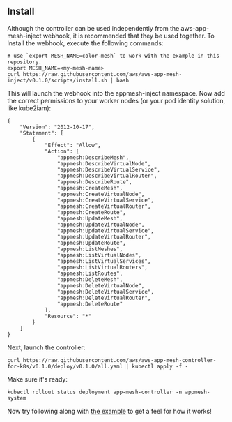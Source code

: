 ## Install

Although the controller can be used independently from the aws-app-mesh-inject webhook, it is recommended that they be used together.  To Install the webhook, execute the following commands:

    # use `export MESH_NAME=color-mesh` to work with the example in this repository.
    export MESH_NAME=<my-mesh-name> 
    curl https://raw.githubusercontent.com/aws/aws-app-mesh-inject/v0.1.0/scripts/install.sh | bash

This will launch the webhook into the appmesh-inject namespace. Now add the correct permissions to your worker nodes (or your pod identity solution, like kube2iam):

    {
        "Version": "2012-10-17",
        "Statement": [
            {
                "Effect": "Allow",
                "Action": [
                    "appmesh:DescribeMesh",
                    "appmesh:DescribeVirtualNode",
                    "appmesh:DescribeVirtualService",
                    "appmesh:DescribeVirtualRouter",
                    "appmesh:DescribeRoute",
                    "appmesh:CreateMesh",
                    "appmesh:CreateVirtualNode",
                    "appmesh:CreateVirtualService",
                    "appmesh:CreateVirtualRouter",
                    "appmesh:CreateRoute",
                    "appmesh:UpdateMesh",
                    "appmesh:UpdateVirtualNode",
                    "appmesh:UpdateVirtualService",
                    "appmesh:UpdateVirtualRouter",
                    "appmesh:UpdateRoute",
                    "appmesh:ListMeshes",
                    "appmesh:ListVirtualNodes",
                    "appmesh:ListVirtualServices",
                    "appmesh:ListVirtualRouters",
                    "appmesh:ListRoutes",
                    "appmesh:DeleteMesh",
                    "appmesh:DeleteVirtualNode",
                    "appmesh:DeleteVirtualService",
                    "appmesh:DeleteVirtualRouter",
                    "appmesh:DeleteRoute"
                ],
                "Resource": "*"
            }
        ]
    }

Next, launch the controller:

    curl https://raw.githubusercontent.com/aws/aws-app-mesh-controller-for-k8s/v0.1.0/deploy/v0.1.0/all.yaml | kubectl apply -f -

Make sure it's ready:

    kubectl rollout status deployment app-mesh-controller -n appmesh-system

Now try following along with [the example](example.md) to get a feel for how it works!
